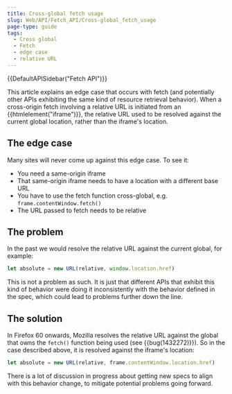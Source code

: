 ```yaml
---
title: Cross-global fetch usage
slug: Web/API/Fetch_API/Cross-global_fetch_usage
page-type: guide
tags:
  - Cross global
  - Fetch
  - edge case
  - relative URL
---
```


{{DefaultAPISidebar("Fetch API")}}

This article explains an edge case that occurs with fetch (and potentially other APIs exhibiting the same kind of resource retrieval behavior). When a cross-origin fetch involving a relative URL is initiated from an {{htmlelement("iframe")}}, the relative URL used to be resolved against the current global location, rather than the iframe's location.

## The edge case

Many sites will never come up against this edge case. To see it:

- You need a same-origin iframe
- That same-origin iframe needs to have a location with a different base URL
- You have to use the fetch function cross-global, e.g. `frame.contentWindow.fetch()`
- The URL passed to fetch needs to be relative

## The problem

In the past we would resolve the relative URL against the current global, for example:

```js
let absolute = new URL(relative, window.location.href)
```

This is not a problem as such. It is just that different APIs that exhibit this kind of behavior were doing it inconsistently with the behavior defined in the spec, which could lead to problems further down the line.

## The solution

In Firefox 60 onwards, Mozilla resolves the relative URL against the global that owns the `fetch()` function being used (see {{bug(1432272)}}). So in the case described above, it is resolved against the iframe's location:

```js
let absolute = new URL(relative, frame.contentWindow.location.href)
```

There is a lot of discussion in progress about getting new specs to align with this behavior change, to mitigate potential problems going forward.
